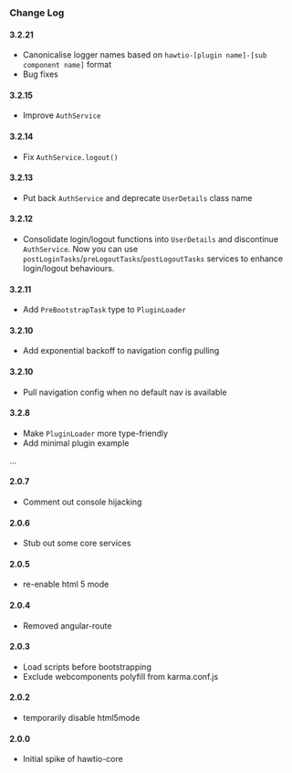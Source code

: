 ### Change Log

#### 3.2.21

* Canonicalise logger names based on `hawtio-[plugin name]-[sub component name]` format
* Bug fixes

#### 3.2.15
* Improve `AuthService`

#### 3.2.14
* Fix `AuthService.logout()`

#### 3.2.13
* Put back `AuthService` and deprecate `UserDetails` class name

#### 3.2.12
* Consolidate login/logout functions into `UserDetails` and discontinue `AuthService`.
  Now you can use `postLoginTasks`/`preLogoutTasks`/`postLogoutTasks` services to
  enhance login/logout behaviours.

#### 3.2.11
* Add `PreBootstrapTask` type to `PluginLoader`

#### 3.2.10

* Add exponential backoff to navigation config pulling

#### 3.2.10

* Pull navigation config when no default nav is available

#### 3.2.8
* Make `PluginLoader` more type-friendly
* Add minimal plugin example

...

#### 2.0.7
* Comment out console hijacking

#### 2.0.6
* Stub out some core services

#### 2.0.5
* re-enable html 5 mode 

#### 2.0.4
* Removed angular-route

#### 2.0.3
* Load scripts before bootstrapping
* Exclude webcomponents polyfill from karma.conf.js

#### 2.0.2
* temporarily disable html5mode

#### 2.0.0
* Initial spike of hawtio-core
